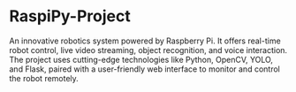 # RaspiPy-Project
An innovative robotics system powered by Raspberry Pi. It offers real-time robot control, live video streaming, object recognition, and voice interaction. The project uses cutting-edge technologies like Python, OpenCV, YOLO, and Flask, paired with a user-friendly web interface to monitor and control the robot remotely.
